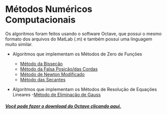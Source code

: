 # Métodos Numéricos Computacionais

Os algoritmos foram feitos usando o software Octave, que possui o mesmo formato dos arquivos do MatLab (.m) e também possui uma linguagem muito similar.

  - Algoritmos que implementam os Métodos de Zero de Funções
    - [Método da Bisseção](ZeroDeFuncoes/Bissecao.m)
    - [Método da Falsa Posição/das Cordas](ZeroDeFuncoes/Falsa_Posicao.m)
    - [Método de Newton Modificado](ZeroDeFuncoes/Newton.m)
    - [Método das Secantes](ZeroDeFuncoes/Secantes.m)
    
  - Algoritmos que implementam os Métodos de Resolução de Equações Lineares
    -[Método de Eliminação de Gauss](Metodo_de_Eliminacao_de_Gauss.m)
    


##### [Você pode fazer o download do Octave clicando aqui.](https://www.gnu.org/software/octave/#install)
